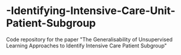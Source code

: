 # -Identifying-Intensive-Care-Unit-Patient-Subgroup
Code repository for the paper "The Generalisability of Unsupervised Learning Approaches to Identify Intensive Care Patient Subgroup"

